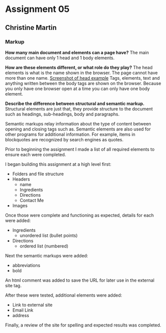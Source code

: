# Assignment 05
## Christine Martin
### Markup

**How many main document <head> and <body> elements can a page have?**
The main document can have only 1 head and 1 body elements.  

**How are these elements different, or what role do they play?**
The head elements is what is the name shown in the browser.  The page cannot have more than one name.
[Screenshot of head example](./images/Head_screenshot.png)
Tags, elements, text and anything written between the body tags are shown on the browser. Because you only have one browser open at a time you can only have one body element.

**Describe the difference between structural and semantic markup.**
Structural elements are just that, they provide structure to the document such as headings, sub-headings, body and paragraphs.  

Semantic markups relay information about the type of content between opening and closing tags such as. Semantic elements are also used for other programs for additional information.  For example, items in blockquotes are recognized by search engines as quotes.

Prior to beginning the assignment I made a list of all required elements to ensure each were completed.

I began building this assignment at a high level first:
- Folders and file structure
- Headers
  -  name
  - Ingredients
  - Directions
  - Contact Me
- Images

Once those were complete and functioning as expected, details for each were added:
- Ingredients
  - unordered list (bullet points)
- Directions
  - ordered list (numbered)

Next the semantic markups were added:
 - abbreviations
 - bold

An html comment was added to save the URL for later use in the external site tag.

After these were tested, additional elements were added:
- Link to external site
- Email Link
- address

Finally, a review of the site for spelling and expected results was completed.
